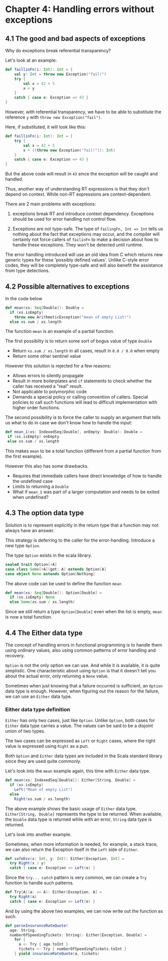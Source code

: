 # Chapter 4: Handling errors without exceptions

## 4.1 The good and bad aspects of exceptions

Why do exceptions break referential transparency?

Let's look at an example:

```scala
def faillinFn(i: Int): Int = {
    val y: Int = throw new Exception("fail!")
    try {
        val x = 42 + 5
        x + y
    }
    catch { case e: Exception => 43 }
}
```

However, with referential transparency, we have to be able to substitute the reference `y` with `throw new Exception("fail")`.

Here, if substituted, it will look like this:

```scala
def faillinFn(i: Int): Int = {
    try {
        val x = 42 + 5
        x + ((throw new Exception("fail!")): Int)
    }
    catch { case e: Exception => 43 }
}
```

But the above code will result in `43` since the exception will be caught and handled.

Thus, another way of understanding RT expressions is that they don't depend on context. While non-RT expressions are context-dependent.

There are 2 main problems with exceptions:

1. exceptions break RT and introduce context dependency. Exceptions should be used for error handling not control flow.

2. Exceptions are not type-safe. The type of `failingFn, Int => Int` tells us nothing about the fact that exceptions may occur, and the compiler will certainly not force callers of `failinFn` to make a decision about how to handle these exceptions. They won't be detected until runtime.

The error handling introduced will use an old idea from C which returns new generic types for these 'possibly defined values'. Unlike C-style error codes, they will be completely type-safe and will also benefit the assistance from type detections.

## 4.2 Possible alternatives to exceptions

In the code below

```scala
def mean(xs: Seq[Double]): Double = 
  if (xs.isEmpty)
    throw new ArithmeticException("mean of empty List!")
  else xs.sum / xs.length
```

The function `mean` is an example of a partial function. 

The first possibilty is to return some sort of bogus value of type `Double`
- Return `xs.sum / xs.length` in all cases, result in `0.0 / 0.0` when empty
- Return some other sentinel value

However this solution is rejected for a few reasons:
 - Allows errors to silently propagate
 - Result in more boilerplates and `if` statements to check whether the caller has received a "real" result.
 - Not applicable to polymorphic code
 - Demands a special policy or calling convention of callers. Special policies to call such functions will lead to difficult implementation with higher order functions.

 The second possibility is to force the caller to supply an argument that tells us what to do in case we don't know how to handle the input:

 ```scala
 def mean_1(xs: IndexedSeq[Double], onEmpty: Double): Double =
  if (xs.isEmpty) onEmpty
  else xs.sum / xs.length
```

This makes `mean` to be a total function (different from a partial function from the first example). 

However this also has some drawbacks.
 - Requires that immediate callers have direct knowledge of how to handle the undefined case
 - Limits to returning a `Double`
 - What if `mean_1` was part of a larger computation and needs to be exited when undefined?

## 4.3 The option data type

Solution is to represent explicitly in the return type that a function may not always have an answer.

This strategy is deferring to the caller for the error-handling. Introduce a new type `Option`. 

The type `Option` exists in the scala library.

```scala
sealed trait Option[+A]
case class Some[+A](get: A) extends Option[A]
case object None extends Option[Nothing]
```

The above code can be used to define the function `mean`

```scala
def mean(xs: Seq[Double]): Option[Double] =
  if (xs.isEmpty) None
  else Some(xs.sum / xs.length)
```

Since we still return a type `Option[Double]` even when the list is empty, `mean` is now a total function. 

## 4.4 The Either data type

The concept of handling errors in functional programming is to handle them using ordinary values, also using common patterns of error handling and recovery.

`Option` is not the only option we can use. And while it is available, it is quite simplistic. One characteristic about using `Option` is that it doesn't tell you about the actual error, only returning a `None` value.

Sometimes when just knowing that a failure occurred is sufficient, an `Option` data type is enough. However, when figuring out the reason for the failure, we can use an `Either` data type.

### Either data type definition

`Either` has only two cases, just like `Option`. Unlike `Option`, both cases for `Either` data type carries a value. The values can be said to be a disjoint union of two types.

The two cases can be expressed as `Left` or `Right` cases, where the right value is expressed using `Right` as a pun.

Both `Option` and `Either` data types are included in the Scala standard library since they are used quite commonly.

Let's look into the `mean` example again, this time with `Either` data type.

```scala
def mean(xs: IndexedSeq[Double]): Either[String, Double] =
  if (xs.isEmpty)
    Left("Mean of empty List")
  else
    Right(xs.sum / xs.length)
```

The above example shows the basic usage of `Either` data type. `Either[String, Double]` represents the type to be returned. When available, the `Double` data type is returned while with an error, `String` data type is returned.

Let's look into another example.

Sometimes, when more information is needed, for example, a stack trace, we can also return the Exception itself in the `Left` side of `Either`.

```scala
def safeDiv(x: Int, y: Int): Either[Exception, Int] = 
  try Right(x / y)
  catch { case e: Exception => Left(e) }
```

Since the `try... catch` pattern is very common, we can create a `Try` function to handle such patterns.

```scala
def Try[A](a: => A): Either[Exception, A] =
  try Right(a)
  catch { case e: Exception => Left(e) }
```

And by using the above two examples, we can now write out the function as such.

```scala
def parseInsuranceRateQuote(
  age: String,
  numberOfSpeedingTickets: String): Either[Exception, Double] = 
    for {
      a <- Try { age.toInt }
      tickets <- Try { numberOfSpeedingTickets.toInt }
    } yield insuranceRateQuote(a, tickets)
```